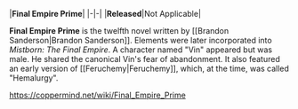 |**Final Empire Prime**|
|-|-|
|**Released**|Not Applicable|

**Final Empire Prime** is the twelfth novel written by [[Brandon Sanderson\|Brandon Sanderson]]. Elements were later incorporated into *Mistborn: The Final Empire*.
A character named "Vin" appeared but was male. He shared the canonical Vin's fear of abandonment.
It also featured an early version of [[Feruchemy\|Feruchemy]], which, at the time, was called "Hemalurgy".



https://coppermind.net/wiki/Final_Empire_Prime